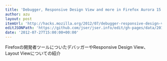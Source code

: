 ```yaml
---
title: 'Debugger, Responsive Design View and more in Firefox Aurora 15 ✩ Mozilla Hacks – the Web developer blog'
author: azu
layout: post
itemUrl: 'http://hacks.mozilla.org/2012/07/debugger-responsive-design-view-and-more-in-firefox-aurora-15/'
editJSONPath: 'https://github.com/jser/jser.info/edit/gh-pages/data/2012/07/index.json'
date: '2012-07-27T15:00:00+00:00'
---
```

Firefoxの開発者ツールについたデバッガーやResponsive Design View、Layout Viewについての紹介
